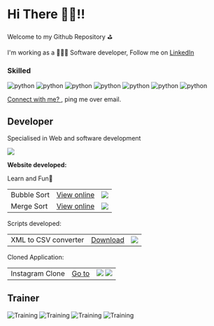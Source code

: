 # Hi There 👋🏻!!
Welcome to my Github Repository ⛳️ 

I'm working as a 👨🏻‍💻 Software developer, Follow me on <a href="https://www.linkedin.com/in/vivekvijayan1010/">LinkedIn</a>

### Skilled
![python](https://img.shields.io/badge/-React-45b8d8?style=flat-square&logo=react&logoColor=white)
![python](https://img.shields.io/badge/-Django-darkgreen?style=flat-square&logo=django&logoColor=white)
![python](https://img.shields.io/badge/-C++-red?style=flat-square&logo=c&logoColor=white)
![python](https://img.shields.io/badge/-Python-blue?style=flat-square&logo=python&logoColor=white)
![python](https://img.shields.io/badge/-Javscript-yellow?style=flat-square&logo=javascript&logoColor=white)
![python](https://img.shields.io/badge/-PostgreSQL-darkblue?style=flat-square&logo=postgresql&logoColor=white)
![python](https://img.shields.io/badge/-Git-darkorange?style=flat-square&logo=git&logoColor=white)

<a href="mailto:vivekvijayan3@icloud.com"> Connect with me? </a>, ping me over email. 

## Developer
Specialised in Web and software development

<img src="https://www.codewars.com/users/vivek-vijayan/badges/large" />

<b> Website developed: </b>

  Learn and Fun🤪
  <table>
  <tr>
    <td>
      Bubble Sort
    </td>
    <td>
<a href="https://htmlpreview.github.io/?https://github.com/vivek-vijayan/visual-algorithm/main/BubbleSort/Bubblesort.html">View online</a>
    </td>
    <td>
 <img src="https://img.shields.io/badge/-Javscript-yellow?style=flat-square&logo=javascript&logoColor=white"/>
    </td>
  </tr>
  <tr>
    <td>
      Merge Sort
    </td>
    <td>
<a href="https://htmlpreview.github.io/?https://github.com/vivek-vijayan/visual-algorithm/main/MergeSort/Mergesort.html">View online</a>
    </td>
     <td>
 <img src="https://img.shields.io/badge/-Javscript-yellow?style=flat-square&logo=javascript&logoColor=white"/>
    </td>
  </tr>
  
  </table>

Scripts developed:

<table>
  <tr>
    <td>
XML to CSV converter
    </td>
    <td>
<a href="https://github.com/vivek-vijayan/XLSX2JSON/blob/master/xlsx_2_json.py">Download</a>
    </td>
     <td>
 <img src="https://img.shields.io/badge/-Python-blue?style=flat-square&logo=python&logoColor=white"/>
    </td>
  </tr>
  </table>

Cloned Application:

<table>
  <tr>
    <td>
Instagram Clone
    </td>
    <td>
<a href="https://github.com/vivek-vijayan/instagramclone">Go to</a>
    </td>
     <td>
 <img src="https://img.shields.io/badge/-React-45b8d8?style=flat-square&logo=react&logoColor=white"/>
        <img src="https://img.shields.io/badge/-Firebase-yellow?style=flat-square&logo=firebase&logoColor=white"/>
    </td>
  </tr>
  </table>

## Trainer
![Training](https://img.shields.io/badge/C++-2+years-brightgreen)
![Training](https://img.shields.io/badge/Python-2+years-brightgreen)
![Training](https://img.shields.io/badge/Javascript-2years-yellow)
![Training](https://img.shields.io/badge/IoT-3years-orange)

